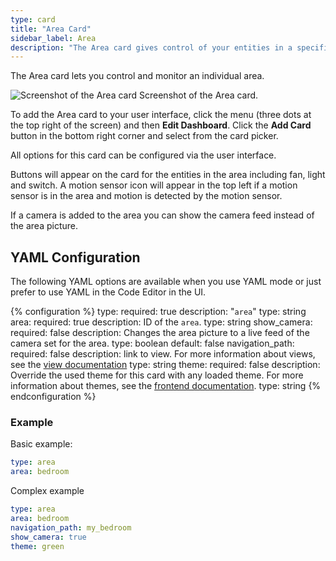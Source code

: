```yaml
---
type: card
title: "Area Card"
sidebar_label: Area
description: "The Area card gives control of your entities in a specified area."
---
```


The Area card lets you control and monitor an individual area.

<p class='img'>
  <img src='/images/dashboards/area-card.png' alt='Screenshot of the Area card'>
  Screenshot of the Area card.
</p>

To add the Area card to your user interface, click the menu (three dots at the top right of the screen) and then **Edit Dashboard**. Click the **Add Card** button in the bottom right corner and select from the card picker.

All options for this card can be configured via the user interface.

Buttons will appear on the card for the entities in the area including fan, light and switch. A motion sensor icon will appear in the top left if a motion sensor is in the area and motion is detected by the motion sensor.

If a camera is added to the area you can show the camera feed instead of the area picture.

## YAML Configuration

The following YAML options are available when you use YAML mode or just prefer to use YAML in the Code Editor in the UI.

{% configuration %}
type:
  required: true
  description: "`area`"
  type: string
area:
  required: true
  description: ID of the `area`.
  type: string
show_camera: 
  required: false
  description: Changes the area picture to a live feed of the camera set for the area.
  type: boolean
  default: false
navigation_path:
  required: false
  description: link to view. For more information about views, see the [view documentation](/dashboards/views/)
  type: string
theme:
  required: false
  description: Override the used theme for this card with any loaded theme. For more information about themes, see the [frontend documentation](/integrations/frontend/).
  type: string
{% endconfiguration %}

### Example

Basic example:

```yaml
type: area
area: bedroom
```

Complex example

```yaml
type: area
area: bedroom
navigation_path: my_bedroom
show_camera: true
theme: green
```
